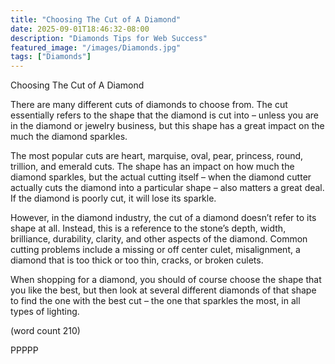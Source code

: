 ```yaml
---
title: "Choosing The Cut of A Diamond"
date: 2025-09-01T18:46:32-08:00
description: "Diamonds Tips for Web Success"
featured_image: "/images/Diamonds.jpg"
tags: ["Diamonds"]
---
```


Choosing The Cut of A Diamond

There are many different cuts of diamonds 
to choose from. The cut essentially refers to 
the shape that the diamond is cut into – 
unless you are in the diamond or jewelry 
business, but this shape has a great impact 
on the much the diamond sparkles. 

The most popular cuts are heart, marquise, 
oval, pear, princess, round, trillion, and 
emerald cuts. The shape has an impact on 
how much the diamond sparkles, but the 
actual cutting itself – when the diamond 
cutter actually cuts the diamond into a 
particular shape – also matters a great 
deal. If the diamond is poorly cut, it will lose 
its sparkle. 

However, in the diamond industry, the cut of 
a diamond doesn’t refer to its shape at all. 
Instead, this is a reference to the stone’s 
depth, width, brilliance, durability, clarity, and 
other aspects of the diamond. Common 
cutting problems include a missing or off 
center culet, misalignment, a diamond that 
is too thick or too thin, cracks, or broken 
culets. 

When shopping for a diamond, you should 
of course choose the shape that you like the 
best, but then look at several different 
diamonds of that shape to find the one with 
the best cut – the one that sparkles the most, 
in all types of lighting. 

(word count 210)

PPPPP

